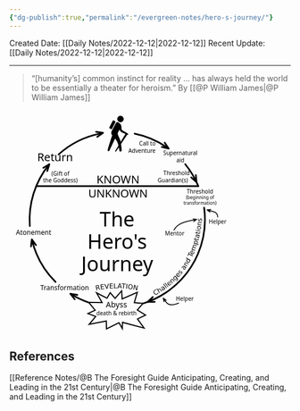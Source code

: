 ```yaml
---
{"dg-publish":true,"permalink":"/evergreen-notes/hero-s-journey/"}
---
```



Created Date: [[Daily Notes/2022-12-12\|2022-12-12]]
Recent Update:  [[Daily Notes/2022-12-12\|2022-12-12]]

---

>  “[humanity’s] common instinct for reality … has always held the world to be essentially a theater for heroism.”
>  By [[@P William James\|@P William James]]

<?xml version="1.0" encoding="UTF-8" standalone="no"?>
<!-- Created with Inkscape (http://www.inkscape.org/) -->

<svg
   xmlns:dc="http://purl.org/dc/elements/1.1/"
   xmlns:cc="http://creativecommons.org/ns#"
   xmlns:rdf="http://www.w3.org/1999/02/22-rdf-syntax-ns#"
   xmlns:svg="http://www.w3.org/2000/svg"
   xmlns="http://www.w3.org/2000/svg"
   xmlns:sodipodi="http://sodipodi.sourceforge.net/DTD/sodipodi-0.dtd"
   xmlns:inkscape="http://www.inkscape.org/namespaces/inkscape"
   id="svg2"
   sodipodi:version="0.32"
   inkscape:version="0.48.2 r9819"
   width="398"
   height="400"
   version="1.0"
   sodipodi:docname="Heroesjourney.svg"
   inkscape:output_extension="org.inkscape.output.svg.inkscape">
  <metadata
     id="metadata7">
    <rdf:RDF>
      <cc:Work
         rdf:about="">
        <dc:format>image/svg+xml</dc:format>
        <dc:type
           rdf:resource="http://purl.org/dc/dcmitype/StillImage" />
      </cc:Work>
    </rdf:RDF>
  </metadata>
  <defs
     id="defs5">
    <inkscape:perspective
       sodipodi:type="inkscape:persp3d"
       inkscape:vp_x="0 : 526.18109 : 1"
       inkscape:vp_y="0 : 1000 : 0"
       inkscape:vp_z="744.09448 : 526.18109 : 1"
       inkscape:persp3d-origin="372.04724 : 350.78739 : 1"
       id="perspective9" />
  </defs>
  <sodipodi:namedview
     inkscape:window-height="848"
     inkscape:window-width="1600"
     inkscape:pageshadow="2"
     inkscape:pageopacity="0.0"
     guidetolerance="10.0"
     gridtolerance="10.0"
     objecttolerance="10.0"
     borderopacity="1.0"
     bordercolor="#666666"
     pagecolor="#ffffff"
     id="base"
     showgrid="false"
     showguides="true"
     inkscape:guide-bbox="true"
     inkscape:zoom="1.6475"
     inkscape:cx="199"
     inkscape:cy="200"
     inkscape:window-x="-8"
     inkscape:window-y="-8"
     inkscape:current-layer="svg2"
     inkscape:window-maximized="1" />
  <path
     id="path2386"
     style="fill: rgb(1, 1, 1); fill-opacity: 1; fill-rule: evenodd; stroke: none; stroke-width: 1; stroke-linecap: round; stroke-linejoin: miter; stroke-miterlimit: 4; stroke-dashoffset: 0pt; stroke-opacity: 1;"
     d="M 204.84557,16.590928 C 204.84557,19.760679 202.27302,22.33323 199.10327,22.33323 C 195.93352,22.33323 193.36097,19.760679 193.36097,16.590928 C 193.36097,13.421177 195.93352,10.848626 199.10327,10.848626 C 202.27302,10.848626 204.84557,13.421177 204.84557,16.590928 z M 187.26359,19.280895 L 189.1699,20.288027 C 189.98424,20.718254 190.30313,21.725209 189.88489,22.545771 L 184.12499,33.846536 C 183.70676,34.667098 182.71447,34.981337 181.90013,34.55111 L 179.99382,33.543978 C 179.17948,33.113751 178.8606,32.106801 179.27883,31.286239 L 185.03874,19.985474 C 185.45697,19.164912 186.44925,18.850668 187.26359,19.280895 zM 193.59375,22.0625 C 192.3318,22.079691 191.1202,23.144482 189.9375,25.53125 L 183.75,37.125 C 180.66906,42.901776 184.40625,45.406249 184.40625,45.40625 C 182.37195,50.336496 176.53125,70.281253 176.53125,70.28125 C 174.89691,74.136424 178.43752,75.550168 179.59375,72.59375 C 179.59375,72.59375 189.4375,51.4375 189.4375,51.4375 C 192.71157,55.365648 194.24831,58.816861 195.4375,63.96875 L 189.71875,73.46875 C 188.94212,74.755605 190.53612,75.602066 191.375,74.34375 L 196.125,67.21875 C 196.45117,68.990721 196.78598,70.902279 197.125,73.125 C 197.46967,75.381939 201.99511,75.598243 201.3125,71.59375 C 201.3125,71.59375 200.79929,66.281886 200.0625,61.34375 L 211.15625,44.65625 C 213.42447,45.351977 213.75677,43.519319 211.46875,42 L 203.3125,37.25 C 200.99356,36.450658 200.8265,33.895649 200.875,31.59375 C 200.99161,26.059007 198.23464,24.637313 195.34375,22.65625 C 194.74953,22.24904 194.16736,22.054686 193.59375,22.0625 z M 197.5625,35.59375 C 198.33696,37.512276 199.05296,39.183763 201.1875,40.21875 L 207.9375,43.28125 L 199.375,57.46875 C 199.20741,56.597673 199.04967,55.787929 198.875,55.125 C 198.12764,52.288468 195.03125,45.968748 195.03125,45.96875 C 194.41151,44.10953 193.5579,42.367807 194.5625,40.65625 L 197.5625,35.59375 z" />
  <path
     sodipodi:type="arc"
     style="opacity: 1; fill: none; fill-opacity: 1; fill-rule: evenodd; stroke: rgb(0, 0, 0); stroke-width: 3; stroke-linecap: round; stroke-linejoin: miter; stroke-miterlimit: 4; stroke-dasharray: none; stroke-dashoffset: 0pt; stroke-opacity: 1;"
     id="path3169"
     sodipodi:cx="189.59041"
     sodipodi:cy="197.916"
     sodipodi:rx="157.10704"
     sodipodi:ry="157.10704"
     d="M 84.375784,81.24336 A 157.10704,157.10704 0 0 1 158.84561,43.846602"
     transform="translate(3.74808, -1.24936)"
     sodipodi:start="3.9785839"
     sodipodi:end="4.5154246"
     sodipodi:open="true" />
  <path
     sodipodi:type="arc"
     style="opacity: 1; fill: none; fill-opacity: 1; fill-rule: evenodd; stroke: rgb(0, 0, 0); stroke-width: 3; stroke-linecap: round; stroke-linejoin: miter; stroke-miterlimit: 4; stroke-dasharray: none; stroke-dashoffset: 0pt; stroke-opacity: 1;"
     id="path3171"
     sodipodi:cx="189.59041"
     sodipodi:cy="197.916"
     sodipodi:rx="157.10704"
     sodipodi:ry="157.10704"
     d="M 220.71011,43.921889 A 157.10704,157.10704 0 0 1 278.58131,68.443064"
     transform="translate(3.74808, -1.24936)"
     sodipodi:start="4.9117873"
     sodipodi:end="5.3145623"
     sodipodi:open="true" />
  <path
     sodipodi:type="arc"
     style="opacity: 1; fill: none; fill-opacity: 1; fill-rule: evenodd; stroke: rgb(0, 0, 0); stroke-width: 3; stroke-linecap: round; stroke-linejoin: miter; stroke-miterlimit: 4; stroke-dasharray: none; stroke-dashoffset: 0pt; stroke-opacity: 1;"
     id="path3173"
     sodipodi:cx="189.59041"
     sodipodi:cy="197.916"
     sodipodi:rx="157.10704"
     sodipodi:ry="157.10704"
     d="M 311.33281,98.611366 A 157.10704,157.10704 0 0 1 334.7555,137.83508"
     transform="translate(3.74808, -1.24936)"
     sodipodi:start="5.5989474"
     sodipodi:end="5.890771"
     sodipodi:open="true" />
  <path
     sodipodi:type="arc"
     style="opacity: 1; fill: none; fill-opacity: 1; fill-rule: evenodd; stroke: rgb(0, 0, 0); stroke-width: 3; stroke-linecap: round; stroke-linejoin: miter; stroke-miterlimit: 4; stroke-dasharray: none; stroke-dashoffset: 0pt; stroke-opacity: 1;"
     id="path3175"
     sodipodi:cx="189.59041"
     sodipodi:cy="197.916"
     sodipodi:rx="157.10704"
     sodipodi:ry="157.10704"
     d="M 345.23085,176.49929 A 157.10704,157.10704 0 0 1 235.01638,348.31249"
     transform="translate(3.74808, -1.24936)"
     sodipodi:start="6.1464403"
     sodipodi:end="7.560653"
     sodipodi:open="true" />
  <path
     sodipodi:type="arc"
     style="opacity: 1; fill: none; fill-opacity: 1; fill-rule: evenodd; stroke: rgb(0, 0, 0); stroke-width: 3; stroke-linecap: round; stroke-linejoin: miter; stroke-miterlimit: 4; stroke-dasharray: none; stroke-dashoffset: 0pt; stroke-opacity: 1;"
     id="path3177"
     sodipodi:cx="189.59041"
     sodipodi:cy="197.916"
     sodipodi:rx="157.10704"
     sodipodi:ry="157.10704"
     d="M 78.881776,309.38896 A 157.10704,157.10704 0 0 1 36.634401,233.79193"
     transform="translate(3.74808, -1.24936)"
     sodipodi:start="2.3527544"
     sodipodi:end="2.9112066"
     sodipodi:open="true" />
  <path
     sodipodi:type="arc"
     style="opacity: 1; fill: none; fill-opacity: 1; fill-rule: evenodd; stroke: rgb(0, 0, 0); stroke-width: 3; stroke-linecap: round; stroke-linejoin: miter; stroke-miterlimit: 4; stroke-dasharray: none; stroke-dashoffset: 0pt; stroke-opacity: 1;"
     id="path3179"
     sodipodi:cx="189.59041"
     sodipodi:cy="197.916"
     sodipodi:rx="157.10704"
     sodipodi:ry="157.10704"
     d="M 32.904367,209.40977 A 157.10704,157.10704 0 0 1 67.382272,99.185085"
     transform="translate(3.74808, -1.24936)"
     sodipodi:start="3.0683684"
     sodipodi:end="3.821127"
     sodipodi:open="true" />
  <path
     style="opacity: 1; fill: none; fill-opacity: 1; fill-rule: evenodd; stroke: rgb(0, 0, 0); stroke-width: 3; stroke-linecap: round; stroke-linejoin: miter; stroke-miterlimit: 4; stroke-dasharray: none; stroke-dashoffset: 0pt; stroke-opacity: 1;"
     d="M 48.190719,136.65315 L 338.5766,136.65315"
     id="path3181"
     sodipodi:nodetypes="cc" />
  <path
     style="opacity: 1; fill: none; fill-opacity: 1; fill-rule: evenodd; stroke: rgb(0, 0, 0); stroke-width: 3; stroke-linecap: round; stroke-linejoin: round; stroke-miterlimit: 4; stroke-dasharray: none; stroke-dashoffset: 0pt; stroke-opacity: 1;"
     d="M 155.33461,39.538618 L 167.87153,41.214959 L 157.48398,48.431828"
     id="path3191"
     sodipodi:nodetypes="ccc" />
  <path
     style="opacity: 1; fill: none; fill-opacity: 1; fill-rule: evenodd; stroke: rgb(0, 0, 0); stroke-width: 3; stroke-linecap: round; stroke-linejoin: round; stroke-miterlimit: 4; stroke-dasharray: none; stroke-dashoffset: 0pt; stroke-opacity: 1;"
     d="M 278.35614,58.955904 L 285.44331,69.432369 L 273.14512,66.476176"
     id="path3193"
     sodipodi:nodetypes="ccc" />
  <path
     style="opacity: 1; fill: none; fill-opacity: 1; fill-rule: evenodd; stroke: rgb(0, 0, 0); stroke-width: 3; stroke-linecap: round; stroke-linejoin: round; stroke-miterlimit: 4; stroke-dasharray: none; stroke-dashoffset: 0pt; stroke-opacity: 1;"
     d="M 334.13142,116.92748 L 335.34576,129.51755 L 325.95861,121.04018"
     id="path3195"
     sodipodi:nodetypes="ccc"
     inkscape:transform-center-x="4.8621075"
     inkscape:transform-center-y="-6.3198608" />
  <path
     style="opacity: 1; fill: none; fill-opacity: 1; fill-rule: evenodd; stroke: rgb(0, 0, 0); stroke-width: 3; stroke-linecap: round; stroke-linejoin: round; stroke-miterlimit: 4; stroke-dasharray: none; stroke-dashoffset: 0pt; stroke-opacity: 1;"
     d="M 60.737786,103.9455 L 71.641257,97.534678 L 67.913655,109.62142"
     id="path3197"
     sodipodi:nodetypes="ccc" />
  <path
     style="opacity: 1; fill: none; fill-opacity: 1; fill-rule: evenodd; stroke: rgb(0, 0, 0); stroke-width: 3; stroke-linecap: round; stroke-linejoin: round; stroke-miterlimit: 4; stroke-dasharray: none; stroke-dashoffset: 0pt; stroke-opacity: 1;"
     d="M 260.4269,343.88155 L 247.7795,344.04854 L 257.00552,335.39608"
     id="path3199"
     sodipodi:nodetypes="ccc"
     inkscape:transform-center-y="-4.3273184"
     inkscape:transform-center-x="-6.326385" />
  <path
     style="opacity: 1; fill: none; fill-opacity: 1; fill-rule: evenodd; stroke: rgb(0, 0, 0); stroke-width: 3; stroke-linecap: round; stroke-linejoin: round; stroke-miterlimit: 4; stroke-dasharray: none; stroke-dashoffset: 0pt; stroke-opacity: 1;"
     d="M 117.09862,339.31551 L 109.25198,329.39509 L 121.73595,331.42854"
     id="path3201"
     sodipodi:nodetypes="ccc"
     inkscape:transform-center-y="4.9616816"
     inkscape:transform-center-x="-6.24448" />
  <path
     style="opacity: 1; fill: none; fill-opacity: 1; fill-rule: evenodd; stroke: rgb(0, 0, 0); stroke-width: 3; stroke-linecap: round; stroke-linejoin: round; stroke-miterlimit: 4; stroke-dasharray: none; stroke-dashoffset: 0pt; stroke-opacity: 1;"
     d="M 38.824412,244.6909 L 40.242558,232.12217 L 47.671542,242.35908"
     id="path3203"
     sodipodi:nodetypes="ccc"
     inkscape:transform-center-y="6.2871716"
     inkscape:transform-center-x="-3.0061585" />
  <text
     xml:space="preserve"
     style="font-size: 20px; font-style: normal; font-variant: normal; font-weight: normal; font-stretch: normal; text-align: center; text-anchor: middle; fill: rgb(0, 0, 0); fill-opacity: 1; stroke: none; stroke-width: 1px; stroke-linecap: butt; stroke-linejoin: miter; stroke-opacity: 1; font-family: Sans Condensed Uralic;"
     x="81.8713"
     y="91.8207"
     id="text3205"><tspan
       sodipodi:role="line"
       id="tspan3207"
       x="81.8713"
       y="91.8207"
       style="font-style: normal; font-variant: normal; font-weight: normal; font-stretch: normal; font-family: Sans;">Return</tspan></text>
  <text
     xml:space="preserve"
     style="font-size: 20px; font-style: normal; font-variant: normal; font-weight: normal; font-stretch: normal; text-align: center; text-anchor: middle; fill: rgb(0, 0, 0); fill-opacity: 1; stroke: none; stroke-width: 1px; stroke-linecap: butt; stroke-linejoin: miter; stroke-opacity: 1; font-family: Sans Condensed Uralic;"
     x="261.974"
     y="64.2906"
     id="text3209"><tspan
       sodipodi:role="line"
       id="tspan3211"
       x="261.974"
       y="64.2906"
       style="font-size: 10px; font-style: normal; font-variant: normal; font-weight: normal; font-stretch: normal; text-anchor: end; font-family: Sans;">Call to</tspan><tspan
       sodipodi:role="line"
       x="261.974"
       y="76.7906"
       style="font-size: 10px; font-style: normal; font-variant: normal; font-weight: normal; font-stretch: normal; text-anchor: end; font-family: Sans;"
       id="tspan3213">Adventure</tspan></text>
  <text
     xml:space="preserve"
     style="font-size: 20px; font-style: normal; font-variant: normal; font-weight: normal; font-stretch: normal; text-align: center; text-anchor: middle; fill: rgb(0, 0, 0); fill-opacity: 1; stroke: none; stroke-width: 1px; stroke-linecap: butt; stroke-linejoin: miter; stroke-opacity: 1; font-family: Sans Condensed Uralic;"
     x="306.318"
     y="81.0941"
     id="text3219"><tspan
       sodipodi:role="line"
       id="tspan3221"
       x="306.318"
       y="81.0941"
       style="font-size: 10px; font-style: normal; font-variant: normal; font-weight: normal; font-stretch: normal; font-family: Sans;">Supernatural</tspan><tspan
       sodipodi:role="line"
       x="306.318"
       y="93.5941"
       style="font-size: 10px; font-style: normal; font-variant: normal; font-weight: normal; font-stretch: normal; font-family: Sans;"
       id="tspan3223">aid</tspan></text>
  <text
     xml:space="preserve"
     style="font-size: 20px; font-style: normal; font-variant: normal; font-weight: normal; font-stretch: normal; text-align: center; text-anchor: middle; fill: rgb(0, 0, 0); fill-opacity: 1; stroke: none; stroke-width: 1px; stroke-linecap: butt; stroke-linejoin: miter; stroke-opacity: 1; font-family: Sans Condensed Uralic;"
     x="194.773"
     y="131.861"
     id="text3225"><tspan
       sodipodi:role="line"
       id="tspan3227"
       x="194.773"
       y="131.861"
       style="font-size: 20px; font-style: normal; font-variant: normal; font-weight: normal; font-stretch: normal; font-family: Sans;">KNOWN</tspan><tspan
       sodipodi:role="line"
       x="194.773"
       y="156.861"
       style="font-size: 20px; font-style: normal; font-variant: normal; font-weight: normal; font-stretch: normal; font-family: Sans;"
       id="tspan3229">UNKNOWN</tspan></text>
  <text
     xml:space="preserve"
     style="font-size: 20px; font-style: normal; font-variant: normal; font-weight: normal; font-stretch: normal; text-align: center; text-anchor: middle; fill: rgb(0, 0, 0); fill-opacity: 1; stroke: none; stroke-width: 1px; stroke-linecap: butt; stroke-linejoin: miter; stroke-opacity: 1; font-family: Sans Condensed Uralic;"
     x="319.985"
     y="117.185"
     id="text3231"><tspan
       sodipodi:role="line"
       id="tspan3233"
       x="323.168"
       y="117.185"
       style="font-size: 10px; font-style: normal; font-variant: normal; font-weight: normal; font-stretch: normal; text-anchor: end; font-family: Sans;">Threshold</tspan><tspan
       sodipodi:role="line"
       x="319.985"
       y="129.685"
       style="font-size: 10px; font-style: normal; font-variant: normal; font-weight: normal; font-stretch: normal; text-anchor: end; font-family: Sans;"
       id="tspan3235">Guardian(s)</tspan></text>
  <text
     xml:space="preserve"
     style="font-size: 20px; font-style: normal; font-variant: normal; font-weight: normal; font-stretch: normal; text-align: center; text-anchor: middle; fill: rgb(0, 0, 0); fill-opacity: 1; stroke: none; stroke-width: 1px; stroke-linecap: butt; stroke-linejoin: miter; stroke-opacity: 1; font-family: Sans Condensed Uralic;"
     x="332.49"
     y="157.246"
     id="text3245"><tspan
       sodipodi:role="line"
       id="tspan3247"
       x="332.49"
       y="157.246" /></text>
  <g
     id="g3382"
     transform="translate(2.42057, 2.42057)">
    <text
       id="text3237"
       y="147.701"
       x="339.165"
       style="font-size: 20px; font-style: normal; font-variant: normal; font-weight: normal; font-stretch: normal; text-align: center; text-anchor: middle; fill: rgb(0, 0, 0); fill-opacity: 1; stroke: none; stroke-width: 1px; stroke-linecap: butt; stroke-linejoin: miter; stroke-opacity: 1; font-family: Sans Condensed Uralic;"
       xml:space="preserve"><tspan
         id="tspan3241"
         style="font-size: 10px; font-style: normal; font-variant: normal; font-weight: normal; font-stretch: normal; text-align: center; text-anchor: middle; font-family: Sans;"
         y="147.701"
         x="339.165"
         sodipodi:role="line">Threshold</tspan></text>
    <text
       id="text3249"
       y="157.354"
       x="339.165"
       style="font-size: 20px; font-style: normal; font-variant: normal; font-weight: normal; font-stretch: normal; text-align: center; text-anchor: middle; fill: rgb(0, 0, 0); fill-opacity: 1; stroke: none; stroke-width: 1px; stroke-linecap: butt; stroke-linejoin: miter; stroke-opacity: 1; font-family: Sans Condensed Uralic;"
       xml:space="preserve"><tspan
         id="tspan3251"
         style="font-size: 8px; font-style: normal; font-variant: normal; font-weight: normal; font-stretch: normal; text-align: center; text-anchor: middle; font-family: Sans;"
         y="157.354"
         x="339.165"
         sodipodi:role="line">(beginning of</tspan><tspan
         id="tspan3253"
         style="font-size: 8px; font-style: normal; font-variant: normal; font-weight: normal; font-stretch: normal; text-align: center; text-anchor: middle; font-family: Sans;"
         y="167.354"
         x="339.165"
         sodipodi:role="line">transformation)</tspan></text>
  </g>
  <text
     xml:space="preserve"
     style="font-size: 20px; font-style: normal; font-variant: normal; font-weight: normal; font-stretch: normal; text-align: center; text-anchor: middle; fill: rgb(0, 0, 0); fill-opacity: 1; stroke: none; stroke-width: 1px; stroke-linecap: butt; stroke-linejoin: miter; stroke-opacity: 1; font-family: Sans Condensed Uralic;"
     x="373.128"
     y="204.095"
     id="text3255"><tspan
       sodipodi:role="line"
       x="373.128"
       y="204.095"
       style="font-size: 10px; font-style: normal; font-variant: normal; font-weight: normal; font-stretch: normal; text-align: center; text-anchor: middle; font-family: Sans;"
       id="tspan3259">Helper</tspan></text>
  <path
     style="opacity: 1; fill: none; fill-opacity: 1; fill-rule: evenodd; stroke: rgb(0, 0, 0); stroke-width: 1.55546; stroke-linecap: round; stroke-linejoin: round; stroke-miterlimit: 4; stroke-dasharray: none; stroke-dashoffset: 0pt; stroke-opacity: 1;"
     d="M 359.55087,183.17866 L 354.28136,179.27471 L 360.80503,178.60366 M 373.38913,191.94363 C 372.67036,181.22009 363.1241,182.24057 354.43424,179.30351"
     id="path3263"
     sodipodi:nodetypes="ccccc" />
  <text
     xml:space="preserve"
     style="font-size:20px;font-style:normal;font-variant:normal;font-weight:normal;font-stretch:normal;text-align:center;text-anchor:middle;fill:#000000;fill-opacity:1;stroke:none;font-family:Sans Condensed Uralic"
     x="296.18561"
     y="225.1358"
     id="text3265"><tspan
       sodipodi:role="line"
       x="296.18561"
       y="225.1358"
       style="font-size:10px;font-style:normal;font-variant:normal;font-weight:normal;font-stretch:normal;text-align:center;text-anchor:middle;font-family:Sans"
       id="tspan3267">Mentor</tspan></text>
  <path
     style="fill:none;stroke:#000000;stroke-width:1.55545998;stroke-linecap:round;stroke-linejoin:round;stroke-miterlimit:4;stroke-opacity:1;stroke-dasharray:none;stroke-dashoffset:0"
     d="m 330.4186,200.07883 5.26951,-3.90395 -6.52367,-0.67105 m -34.18473,19.82016 c 8.27899,-16.3037 31.86566,-16.18325 40.55552,-19.12031"
     id="path3269"
     sodipodi:nodetypes="ccccc" />
  <text
     xml:space="preserve"
     style="font-size: 20px; font-style: normal; font-variant: normal; font-weight: normal; font-stretch: normal; text-align: center; text-anchor: middle; fill: rgb(0, 0, 0); fill-opacity: 1; stroke: none; stroke-width: 1px; stroke-linecap: butt; stroke-linejoin: miter; stroke-opacity: 1; font-family: Sans Condensed Uralic;"
     x="314.4"
     y="342.253"
     id="text3271"><tspan
       sodipodi:role="line"
       x="314.4"
       y="342.253"
       style="font-size: 10px; font-style: normal; font-variant: normal; font-weight: normal; font-stretch: normal; text-align: center; text-anchor: middle; font-family: Sans;"
       id="tspan3273">Helper</tspan></text>
  <path
     style="opacity: 1; fill: none; fill-opacity: 1; fill-rule: evenodd; stroke: rgb(0, 0, 0); stroke-width: 1.55546; stroke-linecap: round; stroke-linejoin: round; stroke-miterlimit: 4; stroke-dasharray: none; stroke-dashoffset: 0pt; stroke-opacity: 1;"
     d="M 281.03998,341.12294 L 275.84443,337.12109 L 276.98196,343.57977 M 303.33373,346.27852 C 285.26182,353.19818 281.47424,346.97658 275.91392,337.26028"
     id="path3275"
     sodipodi:nodetypes="ccccc" />
  <path
     transform="matrix(-1, 0, 0, -1, 602.373, 528.602)"
     style="fill: none; fill-opacity: 1; fill-rule: evenodd; stroke: none; stroke-width: 3; stroke-linecap: round; stroke-linejoin: miter; stroke-miterlimit: 4; stroke-dashoffset: 0pt; stroke-opacity: 1;"
     d="M 341.28747,196.19019 C 305.81755,215.6299 263.03192,253.9433 257.32652,333.66133"
     id="path3277"
     sodipodi:nodetypes="cc" />
  <g
     style="font-size:20px;font-style:normal;font-variant:normal;font-weight:normal;font-stretch:normal;text-align:center;text-anchor:middle;fill:#000000;fill-opacity:1;stroke:none;font-family:Sans Condensed Uralic"
     id="text3279">
    <path
       d="m 263.26889,321.89226 0.62087,1.08266 c -0.53025,-0.1237 -1.03758,-0.15247 -1.52198,-0.0863 -0.48103,0.0642 -0.94179,0.22264 -1.38231,0.47525 -0.86748,0.49749 -1.3791,1.14437 -1.53486,1.94065 -0.15769,0.79291 0.0511,1.69087 0.62626,2.69389 0.57326,0.99964 1.24286,1.63332 2.0088,1.90104 0.76399,0.26434 1.57973,0.14777 2.44721,-0.3497 0.44051,-0.25262 0.80995,-0.5703 1.10831,-0.95305 0.30174,-0.38467 0.53312,-0.83708 0.69415,-1.35721 l 0.61504,1.07249 c -0.21928,0.44997 -0.49556,0.85157 -0.82884,1.2048 -0.3299,0.3513 -0.71849,0.6552 -1.16578,0.9117 -1.14874,0.65877 -2.25462,0.8269 -3.31765,0.50439 -1.06497,-0.32589 -1.94627,-1.09708 -2.6439,-2.31359 -0.69957,-1.21989 -0.92009,-2.37002 -0.66157,-3.4504 0.25658,-1.08375 0.95923,-1.95501 2.10796,-2.61379 0.45408,-0.26038 0.91602,-0.44424 1.38583,-0.55156 0.47125,-0.11264 0.95207,-0.14972 1.44246,-0.11124"
       style="font-size:12px;font-style:normal;font-variant:normal;font-weight:normal;font-stretch:normal;font-family:Sans"
       id="path2894" />
    <path
       d="m 271.2963,321.68732 2.12224,3.34442 -0.91032,0.57765 -2.10339,-3.31474 c -0.33278,-0.52441 -0.68409,-0.85202 -1.05392,-0.98283 -0.36983,-0.13079 -0.75924,-0.0664 -1.16822,0.19309 -0.49144,0.31185 -0.77957,0.71444 -0.86439,1.20776 -0.0848,0.49333 0.0444,1.01045 0.38763,1.55135 l 1.98724,3.13169 -0.91526,0.58079 -4.88491,-7.69811 0.91527,-0.58079 1.91503,3.0179 c 0.006,-0.47125 0.1039,-0.88247 0.29279,-1.23366 0.1922,-0.35327 0.48124,-0.65234 0.86714,-0.89723 0.63656,-0.40392 1.24368,-0.5116 1.82136,-0.32302 0.57558,0.1853 1.10615,0.66054 1.59171,1.42573"
       style="font-size:12px;font-style:normal;font-variant:normal;font-weight:normal;font-stretch:normal;font-family:Sans"
       id="path2896" />
    <path
       d="m 275.77575,319.41852 c -0.71442,0.4984 -1.1524,0.92541 -1.31393,1.281 -0.16153,0.3556 -0.10484,0.73043 0.17006,1.12447 0.21903,0.31397 0.49588,0.49233 0.83055,0.53511 0.33563,0.0373 0.68125,-0.068 1.03686,-0.31613 0.49016,-0.34195 0.76192,-0.78874 0.81528,-1.34036 0.0543,-0.55705 -0.11966,-1.12391 -0.52196,-1.70058 l -0.13745,-0.19702 -0.87941,0.61351 m 1.50884,-1.59559 2.14224,3.07072 -0.88421,0.61686 -0.56993,-0.81693 c 0.0261,0.46758 -0.0566,0.8849 -0.24824,1.25197 -0.19387,0.36387 -0.50865,0.69778 -0.94435,1.00174 -0.55103,0.38442 -1.09721,0.53684 -1.63855,0.45726 -0.54036,-0.085 -0.99158,-0.38703 -1.35365,-0.90603 -0.42242,-0.60549 -0.53907,-1.20282 -0.34997,-1.79199 0.19231,-0.59139 0.69052,-1.16758 1.49465,-1.72857 l 1.23982,-0.86495 -0.0603,-0.0865 c -0.28384,-0.40686 -0.63743,-0.62695 -1.06075,-0.66027 -0.42236,-0.0387 -0.87541,0.11062 -1.35917,0.4481 -0.30755,0.21457 -0.58139,0.46038 -0.82152,0.73745 -0.24013,0.27707 -0.44334,0.58316 -0.60964,0.91826 l -0.56993,-0.81693 c 0.23641,-0.35068 0.48556,-0.66261 0.74744,-0.93581 0.25965,-0.2764 0.53364,-0.51517 0.82197,-0.71633 0.77849,-0.54309 1.50077,-0.74692 2.16682,-0.61146 0.66605,0.13547 1.28515,0.61327 1.85732,1.43341"
       style="font-size:12px;font-style:normal;font-variant:normal;font-weight:normal;font-stretch:normal;font-family:Sans"
       id="path2898" />
    <path
       d="m 275.75899,312.25844 0.86391,-0.64498 5.45432,7.30572 -0.86392,0.64498 -5.45431,-7.30572"
       style="font-size:12px;font-style:normal;font-variant:normal;font-weight:normal;font-stretch:normal;font-family:Sans"
       id="path2900" />
    <path
       d="m 278.26347,310.3623 0.85053,-0.66254 5.60275,7.19252 -0.85053,0.66253 -5.60275,-7.19251"
       style="font-size:12px;font-style:normal;font-variant:normal;font-weight:normal;font-stretch:normal;font-family:Sans"
       id="path2902" />
    <path
       d="m 288.52517,309.18384 0.33786,0.4049 -3.80606,3.17586 c 0.51149,0.53983 1.04534,0.83207 1.60152,0.87673 0.55669,0.0392 1.10946,-0.17026 1.65833,-0.62825 0.31792,-0.26528 0.59281,-0.56079 0.82467,-0.88653 0.23485,-0.32824 0.43418,-0.69298 0.59797,-1.0942 l 0.65319,0.7828 c -0.19182,0.37374 -0.41616,0.72373 -0.67302,1.04999 -0.25687,0.32626 -0.54576,0.62328 -0.86668,0.89106 -0.8038,0.67071 -1.63635,0.96858 -2.49765,0.89361 -0.85829,-0.0775 -1.62029,-0.51511 -2.286,-1.31291 -0.68822,-0.82479 -1.01185,-1.66383 -0.97089,-2.5171 0.0415,-0.85877 0.4401,-1.60349 1.19591,-2.23416 0.67783,-0.56559 1.39589,-0.79337 2.15418,-0.68333 0.75879,0.10455 1.45101,0.53173 2.07667,1.28153 m -1.03051,0.44779 c -0.3839,-0.44787 -0.81293,-0.70292 -1.28711,-0.76514 -0.47118,-0.0647 -0.91071,0.0731 -1.31861,0.41346 -0.46189,0.38542 -0.72343,0.82496 -0.78463,1.31864 -0.0582,0.49118 0.0894,0.99123 0.44284,1.50015 l 2.94751,-2.46711"
       style="font-size:12px;font-style:normal;font-variant:normal;font-weight:normal;font-stretch:normal;font-family:Sans"
       id="path2904" />
    <path
       d="m 293.46105,304.12968 2.68098,2.91571 -0.79363,0.72974 -2.65718,-2.88984 c -0.42039,-0.45719 -0.82416,-0.71741 -1.21132,-0.78065 -0.38715,-0.0632 -0.759,0.0691 -1.11556,0.39693 -0.42844,0.39395 -0.64072,0.8412 -0.63683,1.34175 0.004,0.50055 0.22264,0.98661 0.65625,1.45818 l 2.51044,2.73025 -0.79794,0.7337 -4.44186,-4.83077 0.79794,-0.7337 0.69007,0.75049 c -0.0772,-0.46491 -0.054,-0.88692 0.0697,-1.26601 0.1266,-0.38172 0.35811,-0.72726 0.69453,-1.03661 0.55497,-0.51027 1.13342,-0.72376 1.73537,-0.64047 0.5993,0.0804 1.20565,0.4542 1.81905,1.1213"
       style="font-size:12px;font-style:normal;font-variant:normal;font-weight:normal;font-stretch:normal;font-family:Sans"
       id="path2906" />
    <path
       d="m 298.3319,300.10813 c -0.55685,-0.54797 -1.10211,-0.8571 -1.63579,-0.9274 -0.53093,-0.0731 -1.00051,0.0978 -1.40875,0.51267 -0.4055,0.41207 -0.56882,0.88434 -0.48996,1.41681 0.0816,0.5297 0.40082,1.06853 0.95767,1.6165 0.55406,0.54523 1.09656,0.85438 1.6275,0.92745 0.53367,0.0703 1.00326,-0.10059 1.40876,-0.51266 0.40823,-0.41485 0.57155,-0.88712 0.48995,-1.41681 -0.0789,-0.53248 -0.39532,-1.07133 -0.94938,-1.61656 m 2.56874,1.01519 c 0.79629,0.7836 1.21396,1.54262 1.25301,2.27705 0.0418,0.73718 -0.29617,1.47051 -1.01401,2.19998 -0.26577,0.27007 -0.53735,0.50428 -0.81473,0.70262 -0.27461,0.20109 -0.56465,0.3733 -0.8701,0.51663 l -0.74757,-0.73565 c 0.34444,-0.10497 0.65411,-0.23867 0.92903,-0.40109 0.27492,-0.16241 0.52471,-0.35778 0.74938,-0.58609 0.49591,-0.50394 0.73491,-1.01135 0.71699,-1.52222 -0.0151,-0.50812 -0.28859,-1.02384 -0.82038,-1.54716 l -0.38005,-0.37399 c 0.11947,0.42995 0.12549,0.83595 0.0181,1.218 -0.10743,0.38205 -0.33101,0.7457 -0.67074,1.09094 -0.56442,0.57356 -1.23779,0.82066 -2.02014,0.74132 -0.78235,-0.0793 -1.53408,-0.47382 -2.2552,-1.18345 -0.7239,-0.71235 -1.1318,-1.45902 -1.22371,-2.23999 -0.0919,-0.78097 0.14435,-1.45823 0.70876,-2.03179 0.33974,-0.34524 0.69975,-0.57464 1.08002,-0.68819 0.38028,-0.11353 0.78632,-0.11404 1.21813,-0.002 l -0.70998,-0.69866 0.7562,-0.76845 4.09701,4.03169"
       style="font-size:12px;font-style:normal;font-variant:normal;font-weight:normal;font-stretch:normal;font-family:Sans"
       id="path2908" />
    <path
       d="m 304.07708,293.51674 0.39388,0.35064 -3.29599,3.70251 c 0.58552,0.45848 1.15663,0.66878 1.71332,0.63091 0.55637,-0.0434 1.07221,-0.33204 1.54752,-0.86597 0.27532,-0.30927 0.50361,-0.6421 0.68489,-0.99848 0.18387,-0.35929 0.32722,-0.74943 0.43004,-1.17043 l 0.76151,0.6779 c -0.1346,0.39794 -0.30486,0.7772 -0.51079,1.13777 -0.20594,0.36058 -0.44786,0.69696 -0.72577,1.00915 -0.69608,0.78193 -1.47559,1.19935 -2.33852,1.25223 -0.86034,0.05 -1.67855,-0.27048 -2.45465,-0.96136 -0.80236,-0.71426 -1.2462,-1.49638 -1.33155,-2.34637 -0.0856,-0.85549 0.19878,-1.65086 0.8533,-2.38612 0.58699,-0.65938 1.2636,-0.99058 2.02983,-0.99359 0.76591,-0.009 1.51357,0.31189 2.24298,0.96121 m -0.95319,0.59489 c -0.44576,-0.38635 -0.90772,-0.57533 -1.38589,-0.56693 -0.47557,0.006 -0.88997,0.20664 -1.24321,0.60344 -0.39998,0.44932 -0.59383,0.92264 -0.58155,1.41994 0.0149,0.4944 0.23464,0.9672 0.65927,1.41842 l 2.55138,-2.87487"
       style="font-size:12px;font-style:normal;font-variant:normal;font-weight:normal;font-stretch:normal;font-family:Sans"
       id="path2910" />
    <path
       d="m 305.54643,287.25187 0.7918,0.64226 c -0.31329,0.1382 -0.60362,0.31011 -0.871,0.51572 -0.26738,0.20563 -0.5118,0.44495 -0.73327,0.71798 -0.33712,0.41563 -0.52687,0.77978 -0.56925,1.09245 -0.0399,0.30965 0.0675,0.56782 0.32238,0.77452 0.19416,0.15749 0.40765,0.20744 0.64047,0.14983 0.22979,-0.0601 0.57684,-0.27399 1.04114,-0.64178 l 0.29625,-0.23501 c 0.60973,-0.49125 1.13228,-0.76652 1.56766,-0.82582 0.4348,-0.0648 0.86002,0.0714 1.27564,0.40852 0.47325,0.38388 0.69535,0.87587 0.66629,1.47598 -0.0266,0.59708 -0.30567,1.22326 -0.83719,1.87854 -0.22147,0.27304 -0.48009,0.53606 -0.77585,0.78907 -0.29026,0.25244 -0.62137,0.49941 -0.99331,0.74093 l -0.86461,-0.70132 c 0.41179,-0.17901 0.78044,-0.38547 1.10597,-0.61937 0.32249,-0.23636 0.60308,-0.50167 0.84177,-0.79595 0.3199,-0.39438 0.49923,-0.75189 0.538,-1.07252 0.0357,-0.32309 -0.0693,-0.5843 -0.31499,-0.78363 -0.22753,-0.18455 -0.46472,-0.24868 -0.71156,-0.1924 -0.24439,0.0533 -0.6331,0.29375 -1.16614,0.72146 l -0.30449,0.23587 c -0.53,0.43019 -1.00076,0.66951 -1.41228,0.71797 -0.41454,0.046 -0.819,-0.0909 -1.21339,-0.41084 -0.47933,-0.38879 -0.71164,-0.85889 -0.69694,-1.4103 0.0147,-0.55139 0.27552,-1.13957 0.78243,-1.76452 0.251,-0.30943 0.50999,-0.58221 0.77696,-0.81835 0.26698,-0.23611 0.53948,-0.43254 0.81751,-0.58929"
       style="font-size:12px;font-style:normal;font-variant:normal;font-weight:normal;font-stretch:normal;font-family:Sans"
       id="path2912" />
    <path
       d="m 313.05413,282.22911 c -0.49886,0.7141 -0.76283,1.26589 -0.7919,1.65537 -0.0291,0.38949 0.15333,0.72181 0.5472,0.99696 0.31382,0.21924 0.63518,0.29126 0.96408,0.21606 0.32794,-0.0806 0.61607,-0.29867 0.86438,-0.65412 0.34227,-0.48994 0.44339,-1.00302 0.30336,-1.53923 -0.141,-0.54164 -0.4997,-1.0138 -1.0761,-1.41648 l -0.19694,-0.13758 -0.61408,0.87902 m 0.86645,-2.01786 3.06935,2.14422 -0.61743,0.88382 -0.81657,-0.57045 c 0.18569,0.42993 0.25185,0.8502 0.19848,1.26082 -0.0566,0.40839 -0.23699,0.83034 -0.54123,1.26584 -0.38477,0.55079 -0.84496,0.88212 -1.38055,0.99399 -0.53656,0.10643 -1.06422,-0.0216 -1.58299,-0.38396 -0.60522,-0.4228 -0.9206,-0.94333 -0.94615,-1.56157 -0.0233,-0.62144 0.24579,-1.33404 0.80729,-2.13781 l 0.86574,-1.23926 -0.0865,-0.0604 c -0.40668,-0.2841 -0.81446,-0.36884 -1.22333,-0.25422 -0.40983,0.1092 -0.78364,0.40557 -1.12144,0.8891 -0.21475,0.30742 -0.38709,0.63255 -0.51702,0.9754 -0.12991,0.34287 -0.21518,0.70024 -0.25579,1.07213 l -0.81658,-0.57045 c 0.10106,-0.41067 0.22743,-0.78936 0.37911,-1.13608 0.14848,-0.34895 0.32338,-0.66753 0.52471,-0.95574 0.54361,-0.77814 1.15138,-1.21841 1.82331,-1.32081 0.67193,-0.1024 1.41778,0.13275 2.23755,0.70543"
       style="font-size:12px;font-style:normal;font-variant:normal;font-weight:normal;font-stretch:normal;font-family:Sans"
       id="path2914" />
    <path
       d="m 317.75964,273.77362 3.35683,2.10255 -0.57229,0.91369 -3.32703,-2.08389 c -0.52637,-0.32968 -0.9846,-0.47381 -1.37468,-0.43237 -0.39009,0.0414 -0.71369,0.26742 -0.97081,0.67791 -0.30895,0.49327 -0.39534,0.98074 -0.25917,1.46242 0.13617,0.48169 0.47572,0.89257 1.01864,1.23262 l 3.1433,1.96881 -0.5754,0.91866 -5.56161,-3.48352 0.5754,-0.91866 0.86403,0.54119 c -0.1975,-0.42791 -0.28674,-0.84103 -0.26773,-1.23934 0.0211,-0.40161 0.15295,-0.79609 0.39555,-1.18342 0.40019,-0.63891 0.90155,-0.99783 1.50409,-1.07676 0.59922,-0.081 1.28285,0.11906 2.05088,0.60011"
       style="font-size:12px;font-style:normal;font-variant:normal;font-weight:normal;font-stretch:normal;font-family:Sans"
       id="path2916" />
    <path
       d="m 319.45985,267.52894 -3.10041,-1.73074 0.5255,-0.94138 7.96081,4.44395 -0.52551,0.94138 -0.85952,-0.47981 c 0.23065,0.38823 0.34481,0.78077 0.34248,1.17763 -0.004,0.39154 -0.1238,0.79878 -0.35989,1.22172 -0.38652,0.69239 -0.97791,1.10266 -1.77417,1.23079 -0.79436,0.12472 -1.64176,-0.0642 -2.54221,-0.56691 -0.90045,-0.50265 -1.50604,-1.12479 -1.81679,-1.86641 -0.30883,-0.74503 -0.26999,-1.46374 0.11652,-2.15614 0.2361,-0.42293 0.52149,-0.73783 0.85616,-0.94469 0.33318,-0.21216 0.72553,-0.32196 1.17703,-0.32939 m 0.20972,4.32456 c 0.69239,0.38651 1.31543,0.54865 1.86912,0.48642 0.55217,-0.0675 0.96726,-0.35031 1.24524,-0.84829 0.27798,-0.49797 0.30082,-0.99969 0.0685,-1.50516 -0.23572,-0.50737 -0.69977,-0.95431 -1.39216,-1.34083 -0.69239,-0.38651 -1.31468,-0.54599 -1.86686,-0.47845 -0.55558,0.0657 -0.97237,0.34746 -1.25036,0.84543 -0.27798,0.49798 -0.29911,1.00065 -0.0634,1.50802 0.23421,0.50206 0.69751,0.94635 1.3899,1.33286"
       style="font-size:12px;font-style:normal;font-variant:normal;font-weight:normal;font-stretch:normal;font-family:Sans"
       id="path2918" />
    <path
       d="m 319.17177,261.21797 3.16997,-6.68708 0.90008,0.42668 -1.33023,2.80613 7.00476,3.32056 -0.5095,1.07481 -7.00476,-3.32056 -1.33023,2.80614 -0.90009,-0.42668"
       style="font-size:12px;font-style:normal;font-variant:normal;font-weight:normal;font-stretch:normal;font-family:Sans"
       id="path2920" />
    <path
       d="m 328.75702,252.55778 0.48512,0.20676 -1.94352,4.56014 c 0.70114,0.24787 1.3095,0.26512 1.82506,0.0517 0.51351,-0.2185 0.91039,-0.65656 1.19067,-1.31417 0.16234,-0.38091 0.2726,-0.76915 0.3308,-1.16473 0.0597,-0.39916 0.0712,-0.81465 0.0344,-1.24646 l 0.9379,0.39973 c -7e-4,0.42009 -0.0412,0.83384 -0.12138,1.24125 -0.0802,0.40742 -0.20228,0.80338 -0.36615,1.18788 -0.41045,0.96306 -1.0162,1.60722 -1.81723,1.93247 -0.79951,0.32167 -1.67719,0.27881 -2.63306,-0.12859 -0.98821,-0.42117 -1.65825,-1.02096 -2.01014,-1.79938 -0.35394,-0.78353 -0.33794,-1.62808 0.048,-2.53365 0.34613,-0.81212 0.88184,-1.34175 1.60711,-1.5889 0.72322,-0.25226 1.53402,-0.18695 2.43239,0.19592 m -0.71378,0.86775 c -0.54567,-0.22407 -1.04378,-0.25589 -1.49431,-0.0955 -0.449,0.15683 -0.77765,0.47961 -0.98594,0.96831 -0.23585,0.55341 -0.26868,1.06382 -0.0985,1.53126 0.17173,0.46385 0.53076,0.84192 1.07709,1.1342 l 1.50164,-3.53829"
       style="font-size:12px;font-style:normal;font-variant:normal;font-weight:normal;font-stretch:normal;font-family:Sans"
       id="path2922" />
    <path
       d="m 329.45073,245.71588 c -0.36462,-0.4175 -0.59194,-0.84168 -0.68196,-1.27255 -0.09,-0.43085 -0.0491,-0.88521 0.12268,-1.36309 0.23127,-0.64327 0.63574,-1.05825 1.21342,-1.24492 0.57401,-0.18798 1.27639,-0.13264 2.10715,0.16601 l 3.72738,1.34003 -0.36673,1.02007 -3.69429,-1.32814 c -0.59182,-0.21275 -1.06876,-0.26591 -1.43081,-0.15947 -0.36204,0.10646 -0.62038,0.37472 -0.775,0.80479 -0.18897,0.52567 -0.1637,1.00382 0.0758,1.43446 0.23953,0.43065 0.66072,0.75434 1.26357,0.97106 l 3.49028,1.25479 -0.36672,1.02007 -3.6943,-1.32814 c -0.5955,-0.21408 -1.07243,-0.26724 -1.43081,-0.15947 -0.36204,0.10645 -0.6217,0.37839 -0.77896,0.81582 -0.18633,0.51831 -0.1579,0.99345 0.0853,1.42541 0.23953,0.43065 0.65888,0.75367 1.25805,0.96908 l 3.49028,1.25479 -0.36672,1.02007 -6.17554,-2.22017 0.36672,-1.02006 0.95941,0.34491 c -0.29535,-0.36769 -0.47495,-0.74566 -0.53878,-1.1339 -0.0638,-0.38823 -0.0158,-0.80474 0.14412,-1.24953 0.16123,-0.44846 0.41196,-0.78795 0.75219,-1.01847 0.34157,-0.23419 0.75631,-0.34867 1.24425,-0.34345"
       style="font-size:12px;font-style:normal;font-variant:normal;font-weight:normal;font-stretch:normal;font-family:Sans"
       id="path2924" />
    <path
       d="m 335.90627,239.99016 3.33591,0.99265 -0.30916,1.03896 -8.68236,-2.58357 0.30916,-1.03896 0.95472,0.28409 c -0.30977,-0.32856 -0.5055,-0.68431 -0.58718,-1.06726 -0.0843,-0.38781 -0.0579,-0.81196 0.0791,-1.27248 0.22728,-0.76377 0.71493,-1.29317 1.46294,-1.58818 0.74914,-0.29874 1.61791,-0.30106 2.60633,-0.007 0.98842,0.29413 1.71459,0.77104 2.17852,1.43075 0.46503,0.65598 0.58392,1.36585 0.35665,2.12963 -0.13704,0.46051 -0.34499,0.83064 -0.62385,1.11038 -0.2815,0.27488 -0.64176,0.46519 -1.08077,0.57094 m -1.14974,-4.16904 c -0.76003,-0.22615 -1.40212,-0.24604 -1.92626,-0.0597 -0.52677,0.18152 -0.87149,0.54559 -1.03415,1.09221 -0.16265,0.54663 -0.0736,1.04181 0.2671,1.48554 0.33809,0.43887 0.88715,0.77139 1.64719,0.99754 0.76003,0.22617 1.40343,0.24849 1.93021,0.067 0.52414,-0.18638 0.86754,-0.55288 1.0302,-1.09951 0.16265,-0.54662 0.0749,-1.03937 -0.26315,-1.47824 -0.34073,-0.44373 -0.8911,-0.77867 -1.65114,-1.00484"
       style="font-size:12px;font-style:normal;font-variant:normal;font-weight:normal;font-stretch:normal;font-family:Sans"
       id="path2926" />
    <path
       d="m 330.7789,230.79403 1.80297,0.47022 0.56041,-2.14883 0.81078,0.21145 -0.56042,2.14882 3.4472,0.89903 c 0.51784,0.13505 0.8687,0.15187 1.05258,0.0505 0.18487,-0.10518 0.33399,-0.37512 0.44736,-0.8098 l 0.27946,-1.07158 0.87314,0.22772 -0.27947,1.07158 c -0.20997,0.8051 -0.50418,1.3218 -0.88263,1.55008 -0.38223,0.22731 -0.97023,0.23745 -1.76399,0.0304 l -3.4472,-0.89903 -0.19962,0.76542 -0.81077,-0.21145 0.19962,-0.76541 -1.80297,-0.47022 0.27355,-1.0489"
       style="font-size:12px;font-style:normal;font-variant:normal;font-weight:normal;font-stretch:normal;font-family:Sans"
       id="path2928" />
    <path
       d="m 337.27874,225.75183 c -0.19268,0.84952 -0.22903,1.46012 -0.10905,1.8318 0.11998,0.37169 0.41425,0.61066 0.88281,0.71694 0.37334,0.0847 0.69812,0.0302 0.97437,-0.16353 0.27331,-0.19836 0.45791,-0.50897 0.55382,-0.93183 0.1322,-0.58285 0.0323,-1.09617 -0.29961,-1.53996 -0.33488,-0.44846 -0.84517,-0.75045 -1.53088,-0.90599 l -0.23428,-0.0531 -0.23718,1.0457 m 0.0414,-2.19562 3.6514,0.82817 -0.23848,1.05142 -0.97142,-0.22033 c 0.33414,0.32814 0.55393,0.69242 0.65937,1.09284 0.10164,0.39957 0.0937,0.8584 -0.0238,1.37649 -0.14862,0.65523 -0.44985,1.13566 -0.90369,1.44128 -0.45679,0.30095 -0.99375,0.38144 -1.61089,0.24146 -0.71999,-0.1633 -1.20841,-0.52642 -1.46525,-1.08937 -0.25598,-0.56675 -0.27553,-1.32822 -0.0587,-2.2844 l 0.33438,-1.47427 -0.10286,-0.0233 c -0.4838,-0.10973 -0.89342,-0.0344 -1.22886,0.22597 -0.33837,0.25571 -0.5728,0.67118 -0.70327,1.2464 -0.0829,0.36572 -0.11992,0.73184 -0.11093,1.09838 0.009,0.36654 0.0648,0.72968 0.16747,1.08942 l -0.97142,-0.22033 c -0.0613,-0.41846 -0.0871,-0.81684 -0.0774,-1.19516 0.006,-0.37918 0.0477,-0.7402 0.12548,-1.08306 0.20997,-0.9257 0.60679,-1.56269 1.19046,-1.91097 0.58369,-0.34826 1.36314,-0.4118 2.33837,-0.19061"
       style="font-size:12px;font-style:normal;font-variant:normal;font-weight:normal;font-stretch:normal;font-family:Sans"
       id="path2930" />
    <path
       d="m 333.34176,219.54497 1.82901,0.35572 0.42397,-2.17985 0.82247,0.15996 -0.42396,2.17986 3.49698,0.68012 c 0.52531,0.10217 0.87654,0.0969 1.05367,-0.0159 0.17788,-0.11662 0.3097,-0.39541 0.39546,-0.83637 l 0.21142,-1.08705 0.88575,0.17227 -0.21142,1.08705 c -0.15885,0.81673 -0.41993,1.35093 -0.78325,1.6026 -0.36716,0.25093 -0.95335,0.29809 -1.75858,0.14148 l -3.49697,-0.68013 -0.15102,0.77647 -0.82248,-0.15996 0.15102,-0.77647 -1.82901,-0.35572 0.20694,-1.06405"
       style="font-size:12px;font-style:normal;font-variant:normal;font-weight:normal;font-stretch:normal;font-family:Sans"
       id="path2932" />
    <path
       d="m 335.81363,216.44684 0.18471,-1.06218 6.46547,1.12432 -0.18471,1.06218 -6.46547,-1.12432 m -2.51691,-0.43768 0.18471,-1.06219 1.34505,0.2339 -0.18471,1.06219 -1.34505,-0.2339"
       style="font-size:12px;font-style:normal;font-variant:normal;font-weight:normal;font-stretch:normal;font-family:Sans"
       id="path2934" />
    <path
       d="m 337.47275,210.92705 c -0.0845,0.57193 0.0729,1.05716 0.47203,1.45571 0.3953,0.39798 0.98132,0.65434 1.75804,0.76907 0.77673,0.11475 1.41349,0.041 1.91027,-0.22126 0.49349,-0.26668 0.78276,-0.68791 0.86781,-1.2637 0.0839,-0.56805 -0.0737,-1.05135 -0.47288,-1.4499 -0.39916,-0.39855 -0.98518,-0.65491 -1.75804,-0.76908 -0.769,-0.11359 -1.40217,-0.0373 -1.89953,0.22877 -0.50121,0.26555 -0.79378,0.68235 -0.8777,1.25039 m -0.90425,-0.13357 c 0.13701,-0.92743 0.54603,-1.61133 1.22707,-2.0517 0.68104,-0.44035 1.55483,-0.58175 2.62138,-0.4242 1.06269,0.15699 1.85828,0.54499 2.38677,1.16402 0.52462,0.61847 0.71844,1.39142 0.58143,2.31885 -0.13757,0.9313 -0.54688,1.61713 -1.22792,2.05749 -0.68433,0.43592 -1.55783,0.57539 -2.62052,0.41841 -1.06655,-0.15755 -1.86242,-0.54363 -2.38763,-1.15823 -0.52462,-0.61846 -0.71814,-1.39334 -0.58058,-2.32464"
       style="font-size:12px;font-style:normal;font-variant:normal;font-weight:normal;font-stretch:normal;font-family:Sans"
       id="path2936" />
    <path
       d="m 340.55572,201.16298 3.93595,0.44419 -0.1209,1.07133 -3.90102,-0.44025 c -0.61717,-0.0696 -1.09266,-0.001 -1.42647,0.2046 -0.3338,0.20606 -0.52787,0.54975 -0.58219,1.03106 -0.0653,0.57837 0.0676,1.05526 0.39872,1.43069 0.33108,0.37544 0.81491,0.59908 1.45149,0.67092 l 3.68559,0.41593 -0.12156,1.07715 -6.5211,-0.73594 0.12156,-1.07714 1.0131,0.11433 c -0.36313,-0.30043 -0.62224,-0.63432 -0.77734,-1.00169 -0.15465,-0.37125 -0.20635,-0.78395 -0.15511,-1.2381 0.0845,-0.74914 0.38141,-1.28957 0.89056,-1.62129 0.50529,-0.33215 1.20819,-0.44741 2.10872,-0.34579"
       style="font-size:12px;font-style:normal;font-variant:normal;font-weight:normal;font-stretch:normal;font-family:Sans"
       id="path2938" />
    <path
       d="m 338.68401,194.76269 1.0161,0.0836 c -0.1807,0.29085 -0.32344,0.59658 -0.42821,0.91719 -0.10477,0.32062 -0.17157,0.65612 -0.2004,1.00649 -0.0439,0.53336 0.005,0.94107 0.14629,1.22315 0.14173,0.27818 0.37611,0.43073 0.70312,0.45763 0.24916,0.0205 0.45361,-0.0587 0.61335,-0.23761 0.15585,-0.17923 0.32171,-0.55165 0.49759,-1.11726 l 0.11202,-0.36117 c 0.2263,-0.74959 0.50246,-1.27167 0.82849,-1.56625 0.32246,-0.29877 0.75037,-0.42622 1.28372,-0.38235 0.60733,0.05 1.06826,0.33091 1.38282,0.84279 0.31487,0.50801 0.43771,1.18246 0.36852,2.02337 -0.0288,0.35038 -0.094,0.71345 -0.19544,1.0892 -0.0973,0.37219 -0.2313,0.7629 -0.40216,1.17214 l -1.10953,-0.0913 c 0.23901,-0.38011 0.42692,-0.75856 0.56375,-1.13533 0.13293,-0.37708 0.21493,-0.75444 0.246,-1.13207 0.0416,-0.5061 -0.012,-0.90246 -0.16085,-1.18907 -0.15277,-0.28693 -0.38682,-0.44337 -0.70216,-0.46932 -0.29198,-0.024 -0.524,0.0568 -0.69606,0.24257 -0.17174,0.18185 -0.35702,0.5997 -0.55584,1.25356 l -0.11835,0.36653 c -0.19492,0.65419 -0.4486,1.11737 -0.76103,1.38954 -0.31632,0.27186 -0.72754,0.38696 -1.23365,0.34532 -0.6151,-0.0506 -1.07212,-0.3077 -1.37106,-0.77127 -0.29892,-0.46358 -0.41539,-1.09635 -0.34941,-1.89833 0.0327,-0.39709 0.0926,-0.76843 0.17984,-1.11401 0.0872,-0.34556 0.20141,-0.66148 0.34254,-0.94775"
       style="font-size:12px;font-style:normal;font-variant:normal;font-weight:normal;font-stretch:normal;font-family:Sans"
       id="path2940" />
  </g>
  <text
     xml:space="preserve"
     style="font-size: 20px; font-style: normal; font-variant: normal; font-weight: normal; font-stretch: normal; text-align: center; text-anchor: middle; fill: rgb(0, 0, 0); fill-opacity: 1; stroke: none; stroke-width: 1px; stroke-linecap: butt; stroke-linejoin: miter; stroke-opacity: 1; font-family: Sans Condensed Uralic;"
     x="43.4313"
     y="223.624"
     id="text3299"><tspan
       sodipodi:role="line"
       id="tspan3301"
       x="43.4313"
       y="223.624"
       style="font-size: 12px; font-style: normal; font-variant: normal; font-weight: normal; font-stretch: normal; font-family: Sans;">Atonement</tspan></text>
  <text
     xml:space="preserve"
     style="font-size: 20px; font-style: normal; font-variant: normal; font-weight: normal; font-stretch: normal; text-align: center; text-anchor: middle; fill: rgb(0, 0, 0); fill-opacity: 1; stroke: none; stroke-width: 1px; stroke-linecap: butt; stroke-linejoin: miter; stroke-opacity: 1; font-family: Sans Condensed Uralic;"
     x="99.0204"
     y="323.322"
     id="text3303"><tspan
       sodipodi:role="line"
       id="tspan3305"
       x="99.0204"
       y="323.322"
       style="font-size: 12px; font-style: normal; font-variant: normal; font-weight: normal; font-stretch: normal; font-family: Sans;">Transformation</tspan></text>
  <text
     xml:space="preserve"
     style="font-size:20px;font-style:normal;font-variant:normal;font-weight:normal;font-stretch:normal;text-align:center;text-anchor:middle;fill:#000000;fill-opacity:1;stroke:none;font-family:Sans Condensed Uralic"
     x="91.352577"
     y="117.59811"
     id="text3307"><tspan
       sodipodi:role="line"
       id="tspan3309"
       x="91.352577"
       y="117.59811"
       style="font-size:10px;font-style:normal;font-variant:normal;font-weight:normal;font-stretch:normal;text-align:center;text-anchor:middle;font-family:Sans">(Gift of</tspan><tspan
       sodipodi:role="line"
       x="91.352577"
       y="130.09811"
       style="font-size:10px;font-style:normal;font-variant:normal;font-weight:normal;font-stretch:normal;text-align:center;text-anchor:middle;font-family:Sans"
       id="tspan3311">the Goddess)</tspan></text>
  <path
     sodipodi:type="arc"
     style="opacity: 1; fill: none; fill-opacity: 1; fill-rule: evenodd; stroke: rgb(0, 0, 0); stroke-width: 3; stroke-linecap: round; stroke-linejoin: miter; stroke-miterlimit: 4; stroke-dasharray: none; stroke-dashoffset: 0pt; stroke-opacity: 1;"
     id="path3313"
     sodipodi:cx="189.59041"
     sodipodi:cy="197.916"
     sodipodi:rx="157.10704"
     sodipodi:ry="157.10704"
     d="M 137.59747,346.17037 A 157.10704,157.10704 0 0 1 105.75409,330.78471"
     transform="translate(3.74808, -1.24936)"
     sodipodi:start="1.9080954"
     sodipodi:end="2.133678"
     sodipodi:open="true" />
  <path
     style="opacity: 1; fill: none; fill-opacity: 1; fill-rule: evenodd; stroke: rgb(0, 0, 0); stroke-width: 2; stroke-linecap: round; stroke-linejoin: miter; stroke-miterlimit: 4; stroke-dasharray: none; stroke-dashoffset: 0pt; stroke-opacity: 1;"
     d="M 166.16314,345.31722 L 156.19335,327.79456 L 174.92447,337.46224 L 180.66465,327.49245 L 189.42598,337.76435 L 201.20846,324.16918 L 202.1148,338.67069 L 229.30514,326.88822 L 223.86707,345.31722 L 239.27493,346.8278 L 229.30514,358.61027 L 244.10876,367.67372 L 229.60725,374.62236 L 241.38973,390.93656 L 202.71903,380.66465 L 202.41692,391.8429 L 196.37462,381.26888 L 174.01813,392.44713 L 173.71601,378.24773 L 142.9003,384.29003 L 154.68278,370.09063 L 140.7855,364.95468 L 153.77644,358.91239 L 141.99396,344.71299 L 166.16314,345.31722 z"
     id="path3315"
     sodipodi:nodetypes="ccccccccccccccccccccccccc" />
  <g
     id="g3331"
     transform="translate(-0.699931, 13.1595)">
    <text
       id="text3317"
       y="340.87296"
       x="192.65878"
       style="font-size:20px;font-style:normal;font-variant:normal;font-weight:normal;font-stretch:normal;text-align:center;text-anchor:middle;fill:#000000;fill-opacity:1;stroke:none;font-family:Sans Condensed Uralic"
       xml:space="preserve"><tspan
         id="tspan3319"
         style="font-size:14px;font-style:normal;font-variant:normal;font-weight:normal;font-stretch:normal;text-align:center;text-anchor:middle;font-family:Sans"
         y="340.87296"
         x="192.65878"
         sodipodi:role="line">Abyss</tspan></text>
    <text
       id="text3321"
       y="354.52594"
       x="192.65878"
       style="font-size:10px;font-style:normal;font-variant:normal;font-weight:normal;font-stretch:normal;text-align:center;text-anchor:middle;fill:#000000;fill-opacity:1;stroke:none;font-family:Sans Condensed Uralic"
       xml:space="preserve"><tspan
         id="tspan3329"
         style="font-size:10px;font-style:normal;font-variant:normal;font-weight:normal;font-stretch:normal;text-align:center;text-anchor:middle;font-family:Sans"
         y="354.52594"
         x="192.65878"
         sodipodi:role="line">death &amp; rebirth</tspan></text>
  </g>
  <g
     transform="translate(4.71006)"
     style="font-size:20px;font-style:normal;font-variant:normal;font-weight:normal;font-stretch:normal;text-align:center;text-anchor:middle;fill:#000000;fill-opacity:1;stroke:none;font-family:Sans Condensed Uralic"
     id="text3340">
    <path
       d="m 154.87431,318.46381 c 0.26538,0.0377 0.54108,0.17285 0.82709,0.4054 0.28983,0.23184 0.59909,0.56734 0.92779,1.00651 l 1.62089,2.12852 -1.24974,0.23416 -1.51328,-1.99965 c -0.39203,-0.52268 -0.74005,-0.85291 -1.04406,-0.99069 -0.30017,-0.13849 -0.68062,-0.16457 -1.14135,-0.0783 l -1.26702,0.2374 0.6809,3.63403 -1.16335,0.21797 -1.61106,-8.59842 2.62617,-0.49206 c 0.98289,-0.18415 1.75471,-0.11614 2.31546,0.20402 0.56074,0.32019 0.9188,0.89494 1.0742,1.72425 0.10142,0.54136 0.0589,1.01432 -0.1276,1.41886 -0.18267,0.40383 -0.50101,0.71982 -0.95504,0.94795 m -3.59072,-3.06497 0.57192,3.05235 1.46282,-0.27409 c 0.56055,-0.10502 0.95879,-0.31278 1.19472,-0.62326 0.23903,-0.31503 0.31143,-0.72403 0.2172,-1.227 -0.0943,-0.50296 -0.30909,-0.85417 -0.64452,-1.05362 -0.33232,-0.204 -0.77876,-0.25349 -1.33931,-0.14847 l -1.46283,0.27409"
       style="font-size:12px;font-style:normal;font-variant:normal;font-weight:normal;font-stretch:normal;font-family:Sans"
       id="path2943" />
    <path
       d="m 158.53435,313.12031 5.47632,-0.77764 0.14004,0.9862 -4.30448,0.61124 0.36411,2.56412 4.12464,-0.5857 0.14004,0.9862 -4.12464,0.5857 0.44566,3.13844 4.4089,-0.62606 0.14004,0.9862 -5.58074,0.79246 -1.22989,-8.66116"
       style="font-size:12px;font-style:normal;font-variant:normal;font-weight:normal;font-stretch:normal;font-family:Sans"
       id="path2945" />
    <path
       d="m 169.53441,320.54011 -4.1707,-8.3838 1.23052,-0.11964 3.4712,7.06248 2.05159,-7.59943 1.22469,-0.11907 -2.4718,9.02962 -1.3355,0.12984"
       style="font-size:12px;font-style:normal;font-variant:normal;font-weight:normal;font-stretch:normal;font-family:Sans"
       id="path2947" />
    <path
       d="m 174.99895,311.28729 5.52358,-0.29114 0.0524,0.99472 -4.34162,0.22884 0.13631,2.58625 4.16024,-0.21928 0.0524,0.99471 -4.16024,0.21928 0.16685,3.16553 4.44696,-0.23439 0.0524,0.99471 -5.62891,0.29669 -0.46046,-8.73592"
       style="font-size:12px;font-style:normal;font-variant:normal;font-weight:normal;font-stretch:normal;font-family:Sans"
       id="path2949" />
    <path
       d="m 182.94044,310.93056 1.18351,-0.0142 0.093,7.7514 4.25946,-0.0511 0.012,0.99602 -5.44297,0.0653 -0.10496,-8.74742"
       style="font-size:12px;font-style:normal;font-variant:normal;font-weight:normal;font-stretch:normal;font-family:Sans"
       id="path2951" />
    <path
       d="m 193.13709,312.13927 -1.72427,4.30785 3.21559,0.0882 -1.49132,-4.39608 m -0.63574,-1.18389 1.3413,0.0368 3.09279,8.8362 -1.23,-0.0337 -0.73503,-2.26516 -3.94188,-0.10815 -0.85812,2.22144 -1.24758,-0.0342 3.57852,-8.65315"
       style="font-size:12px;font-style:normal;font-variant:normal;font-weight:normal;font-stretch:normal;font-family:Sans"
       id="path2953" />
    <path
       d="m 196.64696,311.07455 7.3836,0.4983 -0.0671,0.99383 -3.09842,-0.2091 -0.52197,7.73436 -1.18675,-0.0801 0.52196,-7.73436 -3.09842,-0.2091 0.0671,-0.99384"
       style="font-size:12px;font-style:normal;font-variant:normal;font-weight:normal;font-stretch:normal;font-family:Sans"
       id="path2955" />
    <path
       d="m 205.42741,311.73372 1.17806,0.11431 -0.84481,8.70715 -1.17806,-0.1143 0.84481,-8.70716"
       style="font-size:12px;font-style:normal;font-variant:normal;font-weight:normal;font-stretch:normal;font-family:Sans"
       id="path2957" />
    <path
       d="m 212.66553,313.36004 c -0.85201,-0.1123 -1.5716,0.11593 -2.15878,0.68469 -0.58331,0.56928 -0.94719,1.40191 -1.09166,2.4979 -0.14396,1.09212 -0.008,1.98866 0.40786,2.68965 0.41973,0.70149 1.0556,1.10839 1.90761,1.2207 0.852,0.11231 1.56772,-0.11643 2.14716,-0.68622 0.5833,-0.56928 0.94693,-1.39997 1.09089,-2.49209 0.14446,-1.09598 0.009,-1.99447 -0.40709,-2.69546 -0.412,-0.70046 -1.04399,-1.10685 -1.89599,-1.21917 m 0.12558,-0.9527 c 1.21603,0.16031 2.13424,0.69701 2.75461,1.61013 0.62086,0.90925 0.84094,2.04936 0.66024,3.4203 -0.18022,1.36709 -0.68821,2.41121 -1.52399,3.13239 -0.83529,0.71731 -1.86095,0.99581 -3.07699,0.83552 -1.21992,-0.16081 -2.14225,-0.69609 -2.76699,-1.60585 -0.62088,-0.90925 -0.84096,-2.04935 -0.66024,-3.4203 0.18071,-1.37095 0.68871,-2.41508 1.52399,-3.13239 0.83966,-0.72066 1.86945,-1.00059 3.08937,-0.8398"
       style="font-size:12px;font-style:normal;font-variant:normal;font-weight:normal;font-stretch:normal;font-family:Sans"
       id="path2959" />
    <path
       d="m 219.01727,313.4613 1.56839,0.28315 2.51698,7.89108 1.30022,-7.20193 1.13017,0.20404 -1.55423,8.60887 -1.56839,-0.28315 -2.51698,-7.89108 -1.30022,7.20193 -1.13017,-0.20404 1.55423,-8.60887"
       style="font-size:12px;font-style:normal;font-variant:normal;font-weight:normal;font-stretch:normal;font-family:Sans"
       id="path2961" />
  </g>
  <path
     style="opacity: 1; fill: none; fill-opacity: 1; fill-rule: evenodd; stroke: none; stroke-width: 2; stroke-linecap: round; stroke-linejoin: miter; stroke-miterlimit: 4; stroke-dasharray: none; stroke-dashoffset: 0pt; stroke-opacity: 1;"
     d="M 153.17221,322.96073 C 176.23364,318.46276 199.29507,318.59708 222.3565,322.96073"
     id="path3344"
     sodipodi:nodetypes="cc" />
  <text
     xml:space="preserve"
     style="font-size: 36px; font-style: normal; font-variant: normal; font-weight: normal; font-stretch: normal; text-align: center; line-height: 110%; text-anchor: middle; fill: rgb(0, 0, 0); fill-opacity: 1; stroke: none; stroke-width: 1px; stroke-linecap: butt; stroke-linejoin: miter; stroke-opacity: 1; font-family: Sans;"
     x="193.151"
     y="209.425"
     id="text3349"
     sodipodi:linespacing="110%"><tspan
       sodipodi:role="line"
       id="tspan3351"
       x="193.151"
       y="209.425"
       style="font-size: 36px; font-style: normal; font-variant: normal; font-weight: normal; font-stretch: normal; text-align: center; line-height: 110%; text-anchor: middle; font-family: Sans;">The</tspan><tspan
       sodipodi:role="line"
       x="193.151"
       y="249.025"
       style="font-size: 36px; font-style: normal; font-variant: normal; font-weight: normal; font-stretch: normal; text-align: center; line-height: 110%; text-anchor: middle; font-family: Sans;"
       id="tspan3353">Hero's</tspan><tspan
       sodipodi:role="line"
       x="193.151"
       y="288.625"
       style="font-size: 36px; font-style: normal; font-variant: normal; font-weight: normal; font-stretch: normal; text-align: center; line-height: 110%; text-anchor: middle; font-family: Sans;"
       id="tspan3355">Journey</tspan></text>
</svg>





## References
[[Reference Notes/@B The Foresight Guide Anticipating, Creating, and Leading in the 21st Century\|@B The Foresight Guide Anticipating, Creating, and Leading in the 21st Century]]
